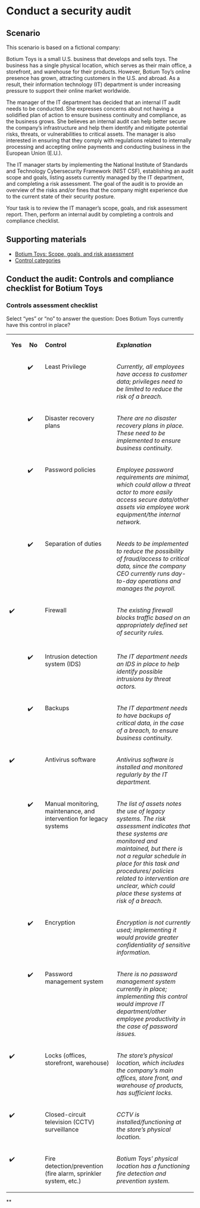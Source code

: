 <h1>Conduct a security audit</h1>



<h2>Scenario</h2>
  
This scenario is based on a fictional company:

Botium Toys is a small U.S. business that develops and sells toys. The business has a single physical location, which serves as their main office, a storefront, and warehouse for their products. However, Botium Toy’s online presence has grown, attracting customers in the U.S. and abroad. As a result, their information technology (IT) department is under increasing pressure to support their online market worldwide. 

The manager of the IT department has decided that an internal IT audit needs to be conducted. She expresses concerns about not having a solidified plan of action to ensure business continuity and compliance, as the business grows. She believes an internal audit can help better secure the company’s infrastructure and help them identify and mitigate potential risks, threats, or vulnerabilities to critical assets. The manager is also interested in ensuring that they comply with regulations related to internally processing and accepting online payments and conducting business in the European Union (E.U.).   

The IT manager starts by implementing the National Institute of Standards and Technology Cybersecurity Framework (NIST CSF), establishing an audit scope and goals, listing assets currently managed by the IT department, and completing a risk assessment. The goal of the audit is to provide an overview of the risks and/or fines that the company might experience due to the current state of their security posture.

Your task is to review the IT manager’s scope, goals, and risk assessment report. Then, perform an internal audit by completing a controls and compliance checklist. 
<br />


<h2>Supporting materials</h2>

- [Botium Toys: Scope, goals, and risk assessment ](https://docs.google.com/document/d/1s2u_RuhRAI40JSh-eZHvaFsV1ZMxcNSWXifHDTOsgFc/template/preview#heading=h.evidx83t54sc)
- [Control categories ](https://docs.google.com/document/d/1HsIw5HNDbRXzW7pmhPLsK06B7HF-KMifENO_TlccbSU/template/preview)



<h2>Conduct the audit: Controls and compliance checklist for Botium Toys </h2>
<h3>Controls assessment checklist</h3>
Select “yes” or “no” to answer the question: Does Botium Toys currently have this control in place?<table width="673" cellpadding="7" cellspacing="0">
    <colgroup>
        <col width="45"/>
        <col width="49"/>
        <col width="221"/>
        <col width="300"/>
    </colgroup>
    <tbody>
        <tr valign="top">
            <td width="45">
                <p align="right">
                    <strong>Yes</strong>
                </p>
            </td>
            <td width="49">
                <p align="center">
                    <strong>No</strong>
                </p>
            </td>
            <td width="221">
                <p align="left">
                    <strong>Control</strong>
                </p>
            </td>
            <td width="300">
                <p align="left">
                    <em><strong>Explanation</strong></em>
                </p>
            </td>
        </tr>
        <tr valign="top">
            <td width="45">
            </td>
            <td width="49">
                <p align="justify">
                    ✔️
                </p>
            </td>
            <td width="221">
                <p align="left">
                    Least                          Privilege
                </p>
            </td>
            <td width="300">
                <p align="left">
                    <em>
                        Currently,                          all employees have
                        access to customer data; privileges need to be
                        limited to reduce the risk of a breach.
                    </em>
                </p>
            </td>
        </tr>
        <tr valign="top">
            <td width="45">
            </td>
            <td width="49">
                <p align="justify">
                    ✔️
                </p>
            </td>
            <td width="221">
                <p align="left">
                    Disaster                          recovery plans
                </p>
            </td>
            <td width="300">
                <p align="left">
                    <em>
                        There                          are no disaster recovery
                        plans in place. These need to be
                        implemented to ensure business continuity.
                    </em>
                </p>
            </td>
        </tr>
        <tr valign="top">
            <td width="45">
            </td>
            <td width="49">
                <p align="justify">
                    ✔️
                </p>
            </td>
            <td width="221">
                <p align="left">
                    Password                          policies
                </p>
            </td>
            <td width="300">
                <p align="left">
                    <em>
                        Employee                          password requirements
                        are minimal, which could allow a threat
                        actor to more easily access secure data/other assets via
                        employee                          work equipment/the
                        internal network.
                    </em>
                </p>
            </td>
        </tr>
        <tr valign="top">
            <td width="45">
            </td>
            <td width="49">
                <p align="justify">
                    ✔️
                </p>
            </td>
            <td width="221">
                <p align="left">
                    Separation                          of duties
                </p>
            </td>
            <td width="300">
                <p align="left">
                    <em>
                        Needs                          to be implemented to
                        reduce the possibility of fraud/access to
                        critical data, since the company CEO currently runs
                        day-to-day                          operations and
                        manages the payroll.
                    </em>
                </p>
            </td>
        </tr>
        <tr valign="top">
            <td width="45">
                <p align="justify">
                    ✔️
                </p>
            </td>
            <td width="49">
            </td>
            <td width="221">
                <p align="left">
                    Firewall
                </p>
            </td>
            <td width="300">
                <p align="left">
                    <em>
                        The                          existing firewall blocks
                        traffic based on an appropriately defined
                        set of security rules.
                    </em>
                </p>
            </td>
        </tr>
        <tr valign="top">
            <td width="45">
            </td>
            <td width="49">
            </td>
            <td width="221">
            </td>
            <td width="300">
            </td>
        </tr>
        <tr valign="top">
            <td width="45">
            </td>
            <td width="49">
                <p align="justify">
                    ✔️
                </p>
            </td>
            <td width="221">
                <p align="left">
                    Intrusion                          detection system (IDS)
                </p>
            </td>
            <td width="300">
                <p align="left">
                    <em>
                        The                          IT department needs an IDS
                        in place to help identify possible
                        intrusions by threat actors.
                    </em>
                </p>
            </td>
        </tr>
        <tr valign="top">
            <td width="45">
            </td>
            <td width="49">
                <p align="justify">
                    ✔️
                </p>
            </td>
            <td width="221">
                <p align="left">
                    Backups
                </p>
            </td>
            <td width="300">
                <p align="left">
                    <em>
                        The                          IT department needs to have
                        backups of critical data, in the case
                        of a breach, to ensure business continuity.
                    </em>
                </p>
            </td>
        </tr>
        <tr valign="top">
            <td width="45">
                <p align="justify">
                    ✔️
                </p>
            </td>
            <td width="49">
            </td>
            <td width="221">
                <p align="left">
                    Antivirus                          software
                </p>
            </td>
            <td width="300">
                <p align="left">
                    <em>
                        Antivirus                          software is installed
                        and monitored regularly by the IT
                        department.
                    </em>
                </p>
            </td>
        </tr>
        <tr valign="top">
            <td width="45">
            </td>
            <td width="49">
                <p align="justify">
                    ✔️
                </p>
            </td>
            <td width="221">
                <p align="left">
                    Manual                          monitoring, maintenance, and
                    intervention for legacy systems
                </p>
            </td>
            <td width="300">
                <p align="left">
                    <em>
                        The                          list of assets notes the
                        use of legacy systems. The risk
                        assessment indicates that these systems are monitored
                        and                          maintained, but there is
                        not a regular schedule in place for this
                        task and procedures/ policies related to intervention
                        are unclear,                          which could place
                        these systems at risk of a breach.
                    </em>
                </p>
            </td>
        </tr>
        <tr valign="top">
            <td width="45">
            </td>
            <td width="49">
                <p align="justify">
                    ✔️
                </p>
            </td>
            <td width="221">
                <p align="left">
                    Encryption
                </p>
            </td>
            <td width="300">
                <p align="left">
                    <em>
                        Encryption                          is not currently
                        used; implementing it would provide greater
                        confidentiality of sensitive information.
                    </em>
                </p>
            </td>
        </tr>
        <tr valign="top">
            <td width="45">
            </td>
            <td width="49">
                <p align="justify">
                    ✔️
                </p>
            </td>
            <td width="221">
                <p align="left">
                    Password                          management system
                </p>
            </td>
            <td width="300">
                <p align="left">
                    <em>
                        There                          is no password management
                        system currently in place; implementing
                        this control would improve IT department/other employee
                        productivity in the case of password issues.
                    </em>
                </p>
            </td>
        </tr>
        <tr valign="top">
            <td width="45">
                <p align="justify">
                    ✔️
                </p>
            </td>
            <td width="49">
            </td>
            <td width="221">
                <p align="left">
                    Locks                          (offices, storefront,
                    warehouse)
                </p>
            </td>
            <td width="300">
                <p align="left">
                    <em>
                        The                          store’s physical location,
                        which includes the company’s main
                        offices, store front, and warehouse of products, has
                        sufficient                          locks.
                    </em>
                </p>
            </td>
        </tr>
        <tr valign="top">
            <td width="45">
                <p align="justify">
                    ✔️
                </p>
            </td>
            <td width="49">
            </td>
            <td width="221">
                <p align="left">
                    Closed-circuit                          television (CCTV)
                    surveillance
                </p>
            </td>
            <td width="300">
                <p align="left">
                    <em>
                        CCTV                          is installed/functioning
                        at the store’s physical location.
                    </em>
                </p>
            </td>
        </tr>
        <tr valign="top">
            <td width="45">
                <p align="justify">
                    ✔️
                </p>
            </td>
            <td width="49">
            </td>
            <td width="221">
                <p align="left">
                    Fire                          detection/prevention (fire
                    alarm, sprinkler system, etc.)
                </p>
            </td>
            <td width="300">
                <p align="left">
                    <em>
                        Botium                          Toys’ physical location
                        has a functioning fire detection and
                        prevention system.
                    </em>
                </p>
            </td>
        </tr>
    </tbody>
</table>**
